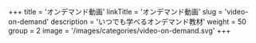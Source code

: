 +++
title = 'オンデマンド動画'
linkTitle = 'オンデマンド動画'
slug = 'video-on-demand'
description = 'いつでも学べるオンデマンド教材'
weight = 50
group = 2
image = '/images/categories/video-on-demand.svg'
+++
